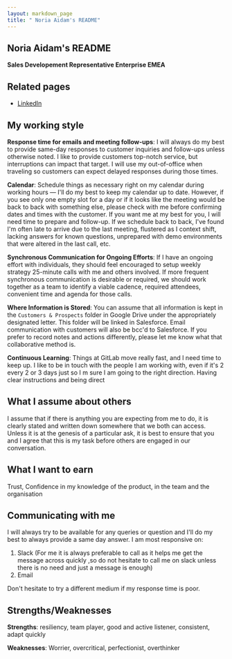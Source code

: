 ```yaml
---
layout: markdown_page
title: " Noria Aidam's README"
---
```


<!-- This template will help you build out your very own GitLab README, a great tool for transparently letting others know what it's like to work with you, and how you prefer to be communicated with. Each section is optional. You can remove those you aren't comfortable filling out, and add sections that are germane to you. --> 

## Noria Aidam's README

**Sales Developement Representative Enterprise EMEA** 

## Related pages

<!-- Add links to relevant pages that add context to who you are. Examples include blog posts, social media profiles, portfolios, reels, personal homepages, etc. -->

* [LinkedIn](https://www.linkedin.com/in/noria-aïdam/) 


<!--
## About me

[**Consider embedding a video of you working or being interviewed, along with 5-10 bullet points outlining interesting tidbits about you and your interests. Focus these on non-work attributes. Also, add detail on what GitLab values and sub-values resonate most with you. This enables ice-breakers to occur ahead of meetings.**]
-->

## My working style

<!-- Add 5-10 bullets on how you prefer to work, interact with others, and learn. You may optionally include intel from Strength Deployment Inventory, Myers—Briggs, etc. This is most effective when you are precise and specific about your norms, assumptions, and expectations. If you are unsure what would be helpful here, ask your colleagues for their input. You may learn something from listening to outside perspective! -->

**Response time for emails and meeting follow-ups**: I will always do my best to provide same-day responses to customer inquiries and follow-ups unless otherwise noted. I like to provide customers top-notch service, but interruptions can impact that target. I will use my out-of-office when traveling so customers can expect delayed responses during those times. 

**Calendar**: Schedule things as necessary right on my calendar during working hours — I'll do my best to keep my calendar up to date. However, if you see only one empty slot for a day or if it looks like the meeting would be back to back with something else, please check with me before confirming dates and times with the customer. If you want me at my best for you, I will need time to prepare and follow-up. If we schedule back to back, I've found I'm often late to arrive due to the last meeting, flustered as I context shift, lacking answers for known questions, unprepared with demo environments that were altered in the last call, etc.

**Synchronous Communication for Ongoing Efforts**: If I have an ongoing effort with individuals, they should feel encouraged to setup weekly strategy 25-minute calls with me and others involved. If more frequent synchronous communication is desirable or required, we should work together as a team to identify a viable cadence, required attendees, convenient time and agenda for those calls.

**Where Information is Stored**: You can assume that all information is kept in the `Customers & Prospects` folder in Google Drive under the appropriately designated letter. This folder will be linked in Salesforce. Email communication with customers will also be bcc'd to Salesforce. If you prefer to record notes and actions differently, please let me know what that collaborative method is.

**Continuous Learning**: Things at GitLab move really fast, and I need time to keep up. I like to be in touch with the people I am working with, even if it's 2 every 2 or 3 days just so I m sure I am going to the right direction. 
Having clear instructions and being direct

## What I assume about others

<!-- Add 5-10 bullets on the assumptions you typically hold when working with others. Strive to be as open with these as possible, so others understand your perspective when engaging with you on projects. Remember, the honesty put forth in these answers enables others to be more understanding and empathetic. -->

I assume that if there is anything you are expecting from me to do, it is clearly stated and written down somewhere that we both can access. Unless it is at the genesis of a particular ask, it is best to ensure that you and I agree that this is my task before others are engaged in our conversation.

## What I want to earn

<!--Consider 3-5 bullets on your goals for earning things like trust and respect, or a broader understanding of new topics. This enables others to understand what motivates you. -->

Trust, Confidence in my knowledge of the product, in the team and the organisation

## Communicating with me

<!-- Consider 5-10 bullets on your communication preferences. This includes traditional styles such as verbal, textual, and visual, but you are encouraged to be precise. You can mention things like routine, availability, your travel habits, etc. This helps others understand why you communicate in the manner than you do, and it enables them to tailor their communication in a way that resonates most with you.
-->

I will always try to be available for any queries or question and I'll do my best to always provide a same day answer. I am most responsive on:

1. Slack (For me it is always preferable to call as it helps me get the message across quickly ,so do not hesitate to call me on slack unless there is no need and just a message is enough)
1. Email


Don't hesitate to try a different medium if my response time is poor.

## Strengths/Weaknesses

<!-- These may be covered in the above sections. If you prefer a section devoted to strengths and weaknesses, this will enable others to lean on your areas of published expertise and offer support in weak areas without passing judgment. -->

**Strengths**: 
resiliency, 
team player, 
good and active listener, 
consistent, 
adapt quickly

**Weaknesses**: 
Worrier, 
overcritical, 
perfectionist,
overthinker


